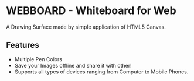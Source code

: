 # WEBBOARD - Whiteboard for Web

A Drawing Surface made by simple application of HTML5 Canvas.

## Features
* Multiple Pen Colors
* Save your Images offline and share it with other!
* Supports all types of devices ranging from Computer to Mobile Phones.

